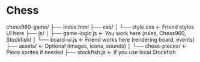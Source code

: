 # Chess


chess960-game/
├── index.html
├── css/
│   └── style.css              ← Friend styles UI here
├── js/
│   ├── game-logic.js          ← You work here (rules, Chess960, Stockfish)
│   └── board-ui.js            ← Friend works here (rendering board, events)
├── assets/                    ← Optional (images, icons, sounds)
│   └── chess-pieces/          ← Piece sprites if needed
├── stockfish.js               ← If you use local Stockfish
